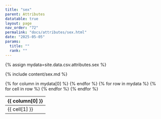 ```yaml
---
title: "sex"
parent: Attributes
datatable: true
layout: page
nav_order: "72"
permalink: "docs/attributes/sex.html"
date: "2025-05-05"
params:
  title: ""
  rank: ""
---
```

{% assign mydata=site.data.csv.attributes.sex %} 

{% include content/sex.md %}

<table id="myTable" class="display" style="width:100%">
    <thead>
    {% for column in mydata[0] %}
        <th>{{ column[0] }}</th>
    {% endfor %}
    </thead>
    <tbody>
    {% for row in mydata %}
        <tr>
        {% for cell in row %}
            <td>{{ cell[1] }}</td>
        {% endfor %}
        </tr>
    {% endfor %}
    </tbody>
</table>
<script type="text/javascript">
  $(document).ready(function () {
    $('#myTable').DataTable({
      responsive: true,
      deferRender: false,
      paging: false,
      order: [],
    });
  });
</script>
